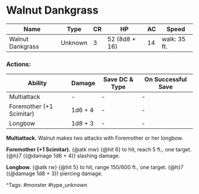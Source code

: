 # Walnut Dankgrass

| Name | Type | CR | HP | AC | Speed |
|------|------|----|----|----|-------|
| Walnut Dankgrass | Unknown | 3 | 52 (8d8 + 16) | 14 | walk: 35 ft. |

### Actions:

| Ability | Damage | Save DC & Type | On Successful Save |
|---------|--------|----------------|--------------------|
| Multiattack | - | - | - |
| Foremother (+1 Scimitar) | 1d6 + 4 | - | - |
| Longbow | 1d8 + 3 | - | - |


**Multiattack.** Walnut makes two attacks with Foremother or her longbow.

**Foremother (+1 Scimitar).** {@atk mw} {@hit 6} to hit, reach 5 ft., one target. {@h}7 ({@damage 1d6 + 4}) slashing damage.

**Longbow.** {@atk rw} {@hit 5} to hit, range 150/600 ft., one target. {@h}7 ({@damage 1d8 + 3}) piercing damage.

^Tags: #monster #type_unknown